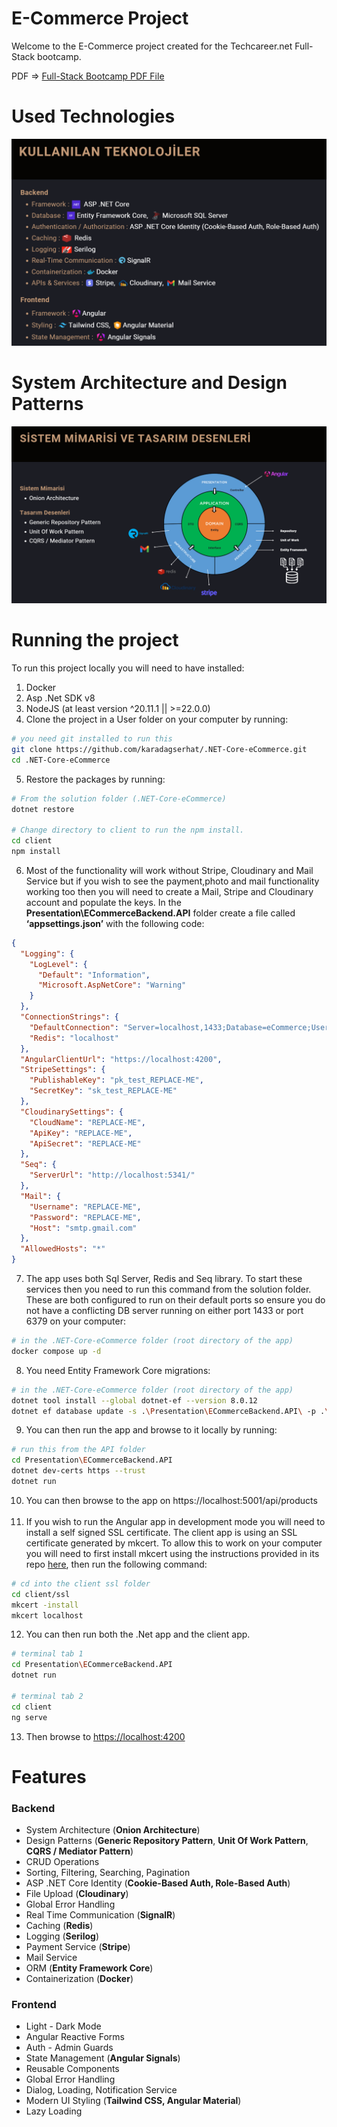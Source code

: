 # E-Commerce Project

Welcome to the E-Commerce project created for the Techcareer.net Full-Stack bootcamp.

PDF => [Full-Stack Bootcamp PDF File](https://github.com/karadagserhat/.NET-Core-eCommerce/blob/main/net-core-bootcamp.pdf)

# Used Technologies

![used-technologies](./used-technologies.png)

# System Architecture and Design Patterns

![system-architecture](./system-architecture.png)

# Running the project

To run this project locally you will need to have installed:

1. Docker
2. Asp .Net SDK v8
3. NodeJS (at least version ^20.11.1 || >=22.0.0)
4. Clone the project in a User folder on your computer by running:

```bash
# you need git installed to run this
git clone https://github.com/karadagserhat/.NET-Core-eCommerce.git
cd .NET-Core-eCommerce
```

5. Restore the packages by running:

```bash
# From the solution folder (.NET-Core-eCommerce)
dotnet restore

# Change directory to client to run the npm install.
cd client
npm install
```

6. Most of the functionality will work without Stripe, Cloudinary and Mail Service but if you wish to see the payment,photo and mail functionality working too then you will need to create a Mail, Stripe and Cloudinary account and populate the keys. In the **Presentation\ECommerceBackend.API** folder create a file called **‘appsettings.json’** with the following code:

```json
{
  "Logging": {
    "LogLevel": {
      "Default": "Information",
      "Microsoft.AspNetCore": "Warning"
    }
  },
  "ConnectionStrings": {
    "DefaultConnection": "Server=localhost,1433;Database=eCommerce;User Id=SA;Password=Password@1;TrustServerCertificate=True",
    "Redis": "localhost"
  },
  "AngularClientUrl": "https://localhost:4200",
  "StripeSettings": {
    "PublishableKey": "pk_test_REPLACE-ME",
    "SecretKey": "sk_test_REPLACE-ME"
  },
  "CloudinarySettings": {
    "CloudName": "REPLACE-ME",
    "ApiKey": "REPLACE-ME",
    "ApiSecret": "REPLACE-ME"
  },
  "Seq": {
    "ServerUrl": "http://localhost:5341/"
  },
  "Mail": {
    "Username": "REPLACE-ME",
    "Password": "REPLACE-ME",
    "Host": "smtp.gmail.com"
  },
  "AllowedHosts": "*"
}
```

7. The app uses both Sql Server, Redis and Seq library. To start these services then you need to run this command from the solution folder. These are both configured to run on their default ports so ensure you do not have a conflicting DB server running on either port 1433 or port 6379 on your computer:

```bash
# in the .NET-Core-eCommerce folder (root directory of the app)
docker compose up -d
```

8. You need Entity Framework Core migrations:

```bash
# in the .NET-Core-eCommerce folder (root directory of the app)
dotnet tool install --global dotnet-ef --version 8.0.12
dotnet ef database update -s .\Presentation\ECommerceBackend.API\ -p .\Infrastructure\ECommerceBackend.Persistence\

```

9. You can then run the app and browse to it locally by running:

```bash
# run this from the API folder
cd Presentation\ECommerceBackend.API
dotnet dev-certs https --trust
dotnet run
```

10. You can then browse to the app on https://localhost:5001/api/products<br><br>
11. If you wish to run the Angular app in development mode you will need to install a self signed SSL certificate. The client app is using an SSL certificate generated by mkcert. To allow this to work on your computer you will need to first install mkcert using the instructions provided in its repo [here](https://github.com/FiloSottile/mkcert), then run the following command:

```bash
# cd into the client ssl folder
cd client/ssl
mkcert -install
mkcert localhost
```

12. You can then run both the .Net app and the client app.

```bash
# terminal tab 1
cd Presentation\ECommerceBackend.API
dotnet run

# terminal tab 2
cd client
ng serve
```

13. Then browse to [https://localhost:4200](https://localhost:4200)

# Features

### Backend

- System Architecture (**Onion Architecture**)
- Design Patterns (**Generic Repository Pattern**, **Unit Of Work Pattern**, **CQRS / Mediator Pattern**)
- CRUD Operations
- Sorting, Filtering, Searching, Pagination
- ASP .NET Core Identity (**Cookie-Based Auth, Role-Based Auth**)
- File Upload (**Cloudinary**)
- Global Error Handling
- Real Time Communication (**SignalR**)
- Caching (**Redis**)
- Logging (**Serilog**)
- Payment Service (**Stripe**)
- Mail Service
- ORM (**Entity Framework Core**)
- Containerization (**Docker**)

### Frontend

- Light - Dark Mode
- Angular Reactive Forms
- Auth - Admin Guards
- State Management (**Angular Signals**)
- Reusable Components
- Global Error Handling
- Dialog, Loading, Notification Service
- Modern UI Styling (**Tailwind CSS, Angular Material**)
- Lazy Loading
